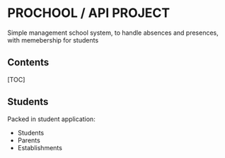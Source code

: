 # PROCHOOL / API PROJECT

Simple management school system, to handle absences and presences, with memebership for students

## Contents

[TOC]

## Students

Packed in student application:

- Students
- Parents
- Establishments
